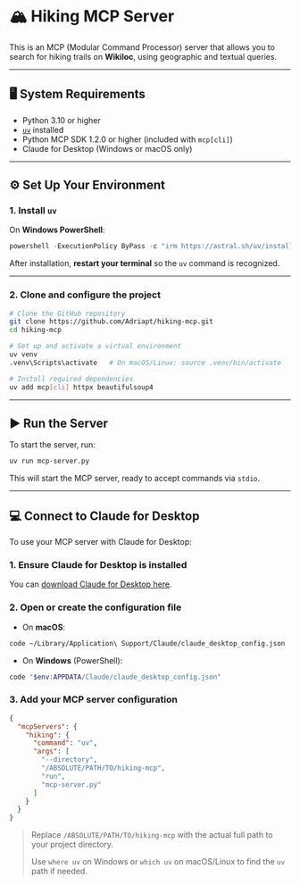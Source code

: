 
# 🏔️ Hiking MCP Server

This is an MCP (Modular Command Processor) server that allows you to search for hiking trails on **Wikiloc**, using geographic and textual queries.

---


## 🖥️ System Requirements

- Python 3.10 or higher
- [`uv`](https://github.com/astral-sh/uv) installed
- Python MCP SDK 1.2.0 or higher (included with `mcp[cli]`)
- Claude for Desktop (Windows or macOS only)

---

## ⚙️ Set Up Your Environment

### 1. Install `uv`

On **Windows PowerShell**:

```powershell
powershell -ExecutionPolicy ByPass -c "irm https://astral.sh/uv/install.ps1 | iex"
```

After installation, **restart your terminal** so the `uv` command is recognized.

---

### 2. Clone and configure the project

```bash
# Clone the GitHub repository
git clone https://github.com/Adriapt/hiking-mcp.git
cd hiking-mcp

# Set up and activate a virtual environment
uv venv
.venv\Scripts\activate   # On macOS/Linux: source .venv/bin/activate

# Install required dependencies
uv add mcp[cli] httpx beautifulsoup4
```

---

## ▶️ Run the Server

To start the server, run:

```bash
uv run mcp-server.py
```

This will start the MCP server, ready to accept commands via `stdio`.

---

## 💻 Connect to Claude for Desktop

To use your MCP server with Claude for Desktop:

### 1. Ensure Claude for Desktop is installed

You can [download Claude for Desktop here](https://www.anthropic.com/index/claude-desktop).

### 2. Open or create the configuration file

- On **macOS**:

```bash
code ~/Library/Application\ Support/Claude/claude_desktop_config.json
```

- On **Windows** (PowerShell):

```powershell
code "$env:APPDATA/Claude/claude_desktop_config.json"
```

### 3. Add your MCP server configuration

```json
{
  "mcpServers": {
    "hiking": {
      "command": "uv",
      "args": [
        "--directory",
        "/ABSOLUTE/PATH/TO/hiking-mcp",
        "run",
        "mcp-server.py"
      ]
    }
  }
}
```

> Replace `/ABSOLUTE/PATH/TO/hiking-mcp` with the actual full path to your project directory.
>
> Use `where uv` on Windows or `which uv` on macOS/Linux to find the `uv` path if needed.
